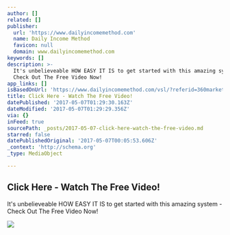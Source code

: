 ```yaml
---
author: []
related: []
publisher:
  url: 'https://www.dailyincomemethod.com'
  name: Daily Income Method
  favicon: null
  domain: www.dailyincomemethod.com
keywords: []
description: >-
  It's unbelieveable HOW EASY IT IS to get started with this amazing system -
  Check Out The Free Video Now!
app_links: []
isBasedOnUrl: 'https://www.dailyincomemethod.com/vsl/?referid=360marketing'
title: Click Here - Watch The Free Video!
datePublished: '2017-05-07T01:29:30.163Z'
dateModified: '2017-05-07T01:29:29.356Z'
via: {}
inFeed: true
sourcePath: _posts/2017-05-07-click-here-watch-the-free-video.md
starred: false
datePublishedOriginal: '2017-05-07T00:05:53.606Z'
_context: 'http://schema.org'
_type: MediaObject

---
```

<article style=""><h1>Click Here - Watch The Free Video!</h1><p>It's unbelieveable HOW EASY IT IS to get started with this amazing system - Check Out The Free Video Now!</p><img src="https://www.dailyincomemethod.com/images/dim-social.png" /></article>